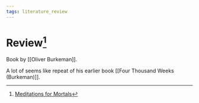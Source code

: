 ```yaml
---
tags: literature_review
---
```


# Review[^1]

Book by [[Oliver Burkeman]].

A lot of seems like repeat of his earlier book [[Four Thousand Weeks (Burkeman)]].

[^1]: [Meditations for Mortals](zotero://open-pdf/library/items/ZF42TD5D?page=1)